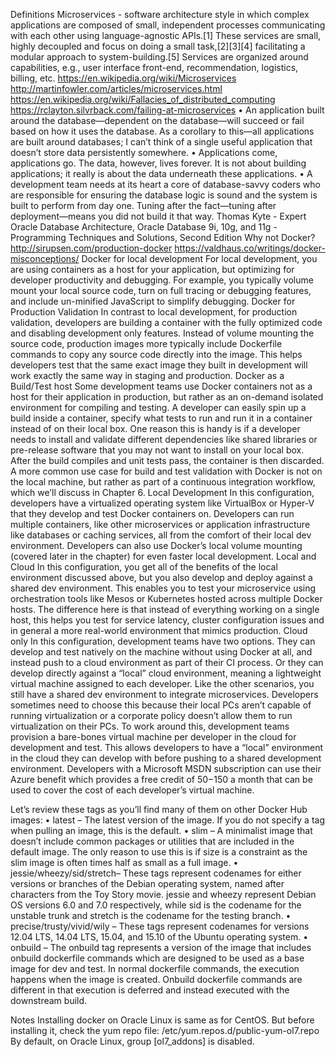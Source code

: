 Definitions
Microservices - software architecture style in which complex applications are composed of small, independent processes communicating with each other using language-agnostic APIs.[1] These services are small, highly decoupled and focus on doing a small task,[2][3][4] facilitating a modular approach to system-building.[5] Services are organized around capabilities, e.g., user interface front-end, recommendation, logistics, billing, etc.
https://en.wikipedia.org/wiki/Microservices
http://martinfowler.com/articles/microservices.html
https://en.wikipedia.org/wiki/Fallacies_of_distributed_computing
https://rclayton.silvrback.com/failing-at-microservices
• An application built around the database—dependent on the database—will succeed or fail based on how it uses the database. As a corollary to this—all applications are built around databases; I can’t think of a single useful application that doesn’t store data persistently somewhere.
• Applications come, applications go. The data, however, lives forever. It is not about building applications; it really is about the data underneath these applications.
• A development team needs at its heart a core of database-savvy coders who are responsible for ensuring the database logic is sound and the system is built to perform from day one. Tuning after the fact—tuning after deployment—means you did not build it that way.
Thomas Kyte - Expert Oracle Database Architecture, Oracle Database 9i, 10g, and 11g -Programming Techniques and Solutions, Second Edition
Why not Docker?
http://sirupsen.com/production-docker
https://valdhaus.co/writings/docker-misconceptions/
Docker for local development
For local development, you are using containers as a host for your application, but optimizing for developer productivity and debugging. For example, you typically volume mount your local source code, turn on full tracing or debugging features, and include un-minified JavaScript to simplify debugging.
Docker for Production Validation
In contrast to local development, for production validation, developers are building a container with the fully optimized code and disabling development only features. Instead of volume mounting the source code, production images more typically include Dockerfile commands to copy any source code directly into the image. This helps developers test that the same exact image they built in development will work exactly the same way in staging and production.
Docker as a Build/Test host
Some development teams use Docker containers not as a host for their application in production, but rather as an on-demand isolated environment for compiling and testing. A developer can easily spin up a build inside a container, specify what tests to run and run it in a container instead of on their local box. One reason this is handy is if a developer needs to install and validate different dependencies like shared libraries or pre-release software that you may not want to install on your local box. After the build compiles and unit tests pass, the container is then discarded. A more common use case for build and test validation with Docker is not on the local machine, but rather as part of a continuous integration workflow, which we’ll discuss in Chapter 6.
Local Development
In this configuration, developers have a virtualized operating system like VirtualBox or Hyper-V that they develop and test Docker containers on. Developers can run multiple containers, like other microservices or application infrastructure like databases or caching services, all from the comfort of their local dev environment. Developers can also use Docker’s local volume mounting (covered later in the chapter) for even faster local development.
Local and Cloud
In this configuration, you get all of the benefits of the local environment discussed above, but you also develop and deploy against a shared dev environment. This enables you to test your microservice using orchestration tools like Mesos or Kubernetes hosted across multiple Docker hosts. The difference here is that instead of everything working on a single host, this helps you test for service latency, cluster configuration issues and in general a more real-world environment that mimics production.
Cloud only
In this configuration, development teams have two options. They can develop and test natively on the machine without using Docker at all, and instead push to a cloud environment as part of their CI process. Or they can develop directly against a “local” cloud environment, meaning a lightweight virtual machine assigned to each developer. Like the other scenarios, you still have a shared dev environment to integrate microservices. Developers sometimes need to choose this because their local PCs aren’t capable of running virtualization or a corporate policy doesn’t allow them to run virtualization on their PCs. To work around this, development teams provision a bare-bones virtual machine per developer in the cloud for development and test. This allows developers to have a “local” environment in the cloud they can develop with before pushing to a shared development environment. Developers with a Microsoft MSDN subscription can use their Azure benefit which provides a free credit of $50-$150 a month that can be used to cover the cost of each developer’s virtual machine.

Let’s review these tags as you’ll find many of them on other Docker Hub images:
• latest – The latest version of the image. If you do not specify a tag when pulling an image, this is the default.
• slim – A minimalist image that doesn’t include common packages or utilities that are included in the default image. The only reason to use this is if size is a constraint as the slim image is often times half as small as a full image.
• jessie/wheezy/sid/stretch– These tags represent codenames for either versions or branches of the Debian operating system, named after characters from the Toy Story movie. jessie and wheezy represent Debian OS versions 6.0 and 7.0 respectively, while sid is the codename for the unstable trunk and stretch is the codename for the testing branch.
• precise/trusty/vivid/wily – These tags represent codenames for versions 12.04 LTS, 14.04 LTS, 15.04, and 15.10 of the Ubuntu operating system.
• onbuild – The onbuild tag represents a version of the image that includes onbuild dockerfile commands which are designed to be used as a base image for dev and test. In normal dockerfile commands, the execution happens when the image is created. Onbuild dockerfile commands are different in that execution is deferred and instead executed with the downstream build.

Notes
Installing docker on Oracle Linux is same as for CentOS. But before installing it, check the yum repo file:
/etc/yum.repos.d/public-yum-ol7.repo
By default, on Oracle Linux, group [ol7_addons] is disabled.
